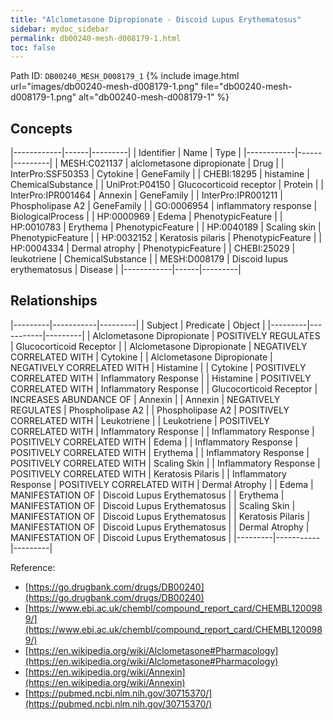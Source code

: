 ```yaml
---
title: "Alclometasone Dipropionate - Discoid Lupus Erythematosus"
sidebar: mydoc_sidebar
permalink: db00240-mesh-d008179-1.html
toc: false 
---
```



Path ID: `DB00240_MESH_D008179_1`
{% include image.html url="images/db00240-mesh-d008179-1.png" file="db00240-mesh-d008179-1.png" alt="db00240-mesh-d008179-1" %}

## Concepts

|------------|------|---------|
| Identifier | Name | Type    |
|------------|------|---------|
| MESH:C021137 | alclometasone dipropionate | Drug |
| InterPro:SSF50353 | Cytokine | GeneFamily |
| CHEBI:18295 | histamine | ChemicalSubstance |
| UniProt:P04150 | Glucocorticoid receptor | Protein |
| InterPro:IPR001464 | Annexin | GeneFamily |
| InterPro:IPR001211 | Phospholipase A2 | GeneFamily |
| GO:0006954 | inflammatory response | BiologicalProcess |
| HP:0000969 | Edema | PhenotypicFeature |
| HP:0010783 | Erythema | PhenotypicFeature |
| HP:0040189 | Scaling skin | PhenotypicFeature |
| HP:0032152 | Keratosis pilaris | PhenotypicFeature |
| HP:0004334 | Dermal atrophy | PhenotypicFeature |
| CHEBI:25029 | leukotriene | ChemicalSubstance |
| MESH:D008179 | Discoid lupus erythematosus | Disease |
|------------|------|---------|

## Relationships

|---------|-----------|---------|
| Subject | Predicate | Object  |
|---------|-----------|---------|
| Alclometasone Dipropionate | POSITIVELY REGULATES | Glucocorticoid Receptor |
| Alclometasone Dipropionate | NEGATIVELY CORRELATED WITH | Cytokine |
| Alclometasone Dipropionate | NEGATIVELY CORRELATED WITH | Histamine |
| Cytokine | POSITIVELY CORRELATED WITH | Inflammatory Response |
| Histamine | POSITIVELY CORRELATED WITH | Inflammatory Response |
| Glucocorticoid Receptor | INCREASES ABUNDANCE OF | Annexin |
| Annexin | NEGATIVELY REGULATES | Phospholipase A2 |
| Phospholipase A2 | POSITIVELY CORRELATED WITH | Leukotriene |
| Leukotriene | POSITIVELY CORRELATED WITH | Inflammatory Response |
| Inflammatory Response | POSITIVELY CORRELATED WITH | Edema |
| Inflammatory Response | POSITIVELY CORRELATED WITH | Erythema |
| Inflammatory Response | POSITIVELY CORRELATED WITH | Scaling Skin |
| Inflammatory Response | POSITIVELY CORRELATED WITH | Keratosis Pilaris |
| Inflammatory Response | POSITIVELY CORRELATED WITH | Dermal Atrophy |
| Edema | MANIFESTATION OF | Discoid Lupus Erythematosus |
| Erythema | MANIFESTATION OF | Discoid Lupus Erythematosus |
| Scaling Skin | MANIFESTATION OF | Discoid Lupus Erythematosus |
| Keratosis Pilaris | MANIFESTATION OF | Discoid Lupus Erythematosus |
| Dermal Atrophy | MANIFESTATION OF | Discoid Lupus Erythematosus |
|---------|-----------|---------|

Reference: 
  - [https://go.drugbank.com/drugs/DB00240](https://go.drugbank.com/drugs/DB00240)
  - [https://www.ebi.ac.uk/chembl/compound_report_card/CHEMBL1200989/](https://www.ebi.ac.uk/chembl/compound_report_card/CHEMBL1200989/)
  - [https://en.wikipedia.org/wiki/Alclometasone#Pharmacology](https://en.wikipedia.org/wiki/Alclometasone#Pharmacology)
  - [https://en.wikipedia.org/wiki/Annexin](https://en.wikipedia.org/wiki/Annexin)
  - [https://pubmed.ncbi.nlm.nih.gov/30715370/](https://pubmed.ncbi.nlm.nih.gov/30715370/)

